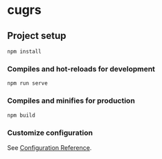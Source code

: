 # cugrs

## Project setup
```
npm install
```

### Compiles and hot-reloads for development
```
npm run serve
```

### Compiles and minifies for production
```
npm build
```

### Customize configuration
See [Configuration Reference](https://cli.vuejs.org/config/).
